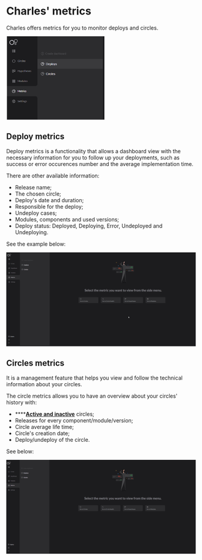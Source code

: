 # Charles' metrics

Charles offers metrics for you to monitor deploys and circles. 

![](../../.gitbook/assets/metrics-circ-e-deplo.png)

## Deploy metrics

Deploy metrics is a functionality that allows a dashboard view with the necessary information for you to follow up your deployments, such as success or error occurences number and the average implementation time.

There are other available information: 

* Release name;
* The chosen circle;
* Deploy's date and duration;
* Responsible for the deploy;
* Undeploy cases;
* Modules, components and used versions;
* Deploy status: Deployed, Deploying, Error, Undeployed and Undeploying.

See the example below:  

![](../../.gitbook/assets/deploy.gif)

## Circles metrics 

It is a management feature that helps you view and follow the technical information about your circles.

The circle metrics allows you to have an overview about your circles' history with:  

* \*\*\*\*[**Active and inactive**](../circles.md#active-and-inactive-circles) circles;
* Releases for every component/module/version; 
* Circle average life time;
* Circle's creation date;
*  Deploy/undeploy of the circle.

See below: 

![](../../.gitbook/assets/metrica-de-circle.gif)


